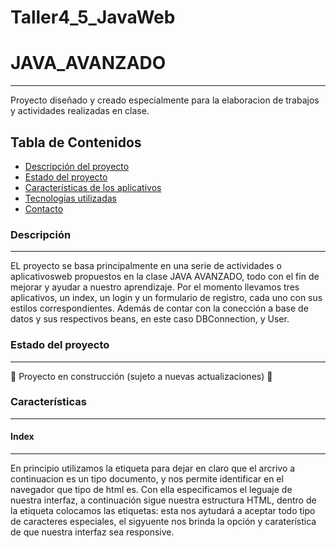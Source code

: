 # Taller4_5_JavaWeb
# JAVA_AVANZADO
***
Proyecto diseñado y creado especialmente para la elaboracion de trabajos y actividades realizadas en clase.
## Tabla de Contenidos
* [Descripción del proyecto](#descripción-del-proyecto)
* [Estado del proyecto](#estado-del-proyecto)
* [Características de los aplicativos](Características-de-los-aplicativos)
* [Tecnologías utilizadas](#tecnologías-utilizadas)
* [Contacto](#contacto)

### Descripción
***
EL proyecto se basa principalmente en una serie de actividades o aplicativosweb propuestos en la clase JAVA AVANZADO, todo con el fin de mejorar y ayudar a nuestro aprendizaje. Por el momento llevamos tres aplicativos, un index, un login y un formulario de registro, cada uno con sus estilos correspondientes. Además de contar con la conección a base de datos y sus respectivos beans, en este caso DBConnection, y User.

### Estado del proyecto
***
:construction: Proyecto en construcción (sujeto a nuevas actualizaciones) :construction:

### Características
***
#### Index
***
En principio utilizamos la etiqueta <!DOCTYPE html> para dejar en claro que el arcrivo a continuacion es un tipo documento, y nos permite identificar en el navegador que tipo de html es. <html lang="es"> Con ella especificamos el leguaje de nuestra interfaz, a continuación sigue nuestra estructura HTML, dentro de la etiqueta <head> colocamos las etiquetas: <meta charset> esta nos aytudará a aceptar todo tipo de caracteres especiales, el sigyuente <meta> nos brinda la opción y caraterística de que nuestra interfaz sea responsive. <title> esta eqieuta le dara el título a nuestra ventana de navegación,  y por último colocamos un <link> el cual nos da la conexióon y nos permite acceder a las bibliotecas de BOOSTRAP.
Dentro de la etiqueta <body> colocamos:
'div class="container"' este será nuestro contenedor principal, dentro de esta etiqueta se encuentra <header></headre> es la cabecera principal de nuestra interfaz, '<nav></nav>' es la barra de navegación de nuestra interfaz. Dentro de la etiqueta <section> va el contenido principal de nuestra página en este caso en primer lugar tenemos un "h1" con el título del formulario, luego abrimos la etiqueta '<form>' la que contiene un action="" (acción que hará con la información) y un method="" (es el método por el cual enviará los datos). Dentro del form abriremos todas los '<label>' con las caraterísticas necesarias, y los '<input>' cada uno con su tipo, id, nombre, la cualidad de es requerido y su pattern si es necesario, y seguido de esto tendremos el <bottom> tipo submit y el nombre que deseamos. Una vez cerrada la etiqueta del form, y del section, tenemos la etuiqueta <script> con el link que permite acceder a las bibliotecas de javaScript alojadas en Boostrap. Se cierra el </body>, y se agrega la etiqueta del '<footer></footer>' (pie de página de la interfaz), y cerramos las etiquetas faltantes.

![image](https://github.com/DayanaVarg/Taller4_5_JavaWeb/assets/128272265/2472f30b-c473-4918-9da0-b4bfc84239ec)


#### Login
***
Cuenta con las mismas etiquetas del Index, pero especialmente funciona para el logeado de una usuario, además de ser acompañado por la opción de resgistrarse en caso tal de no tener un usuario.

![image](https://github.com/DayanaVarg/Taller4_5_JavaWeb/assets/128272265/b551b1e7-9d0a-44c4-9de8-4a8135e803a0)

#### Formulario de registro
***
Cuenta con las mismas etiquetas del Index, salvo que contiene más <input> y <label> debido a que son más campos de registro. Especialmente funciona para el registro de una usuario nuevo, solicitando datos como: Nombre, Apellido, Correo y Contraseña.

![image](https://github.com/DayanaVarg/Taller4_5_JavaWeb/assets/128272265/2472f30b-c473-4918-9da0-b4bfc84239ec)

#### BasicConnection
***
![image](https://user-images.githubusercontent.com/128272265/236643737-bd4205bb-d78a-4c94-85c6-5aa43546faec.png)

#### BasicConnectionWithResources
***
![image](https://user-images.githubusercontent.com/128272265/236643766-2f7dd7c7-40bc-4cd7-be7d-d9ac2ad1ed30.png)

#### UseBasicConnectionSingleton
***
![image](https://user-images.githubusercontent.com/128272265/236643796-afd830ba-7b26-45ad-95fd-3390b9ce2df6.png)

#### UseConnectionPool
***
![image](https://user-images.githubusercontent.com/128272265/236643851-7bdd8373-c995-4d44-8fc1-0937ade2b3e8.png)

#### Encrypt - Decrypt MySQL
***
  ![image](https://user-images.githubusercontent.com/128272265/236377952-9ffa7436-6f2d-440e-a727-7798f84fe514.png)


  
### Tecnologías usuadas
***
* [JAKARTA EE]
* [IntelliJ IDEA 2023.1] 
* [MySQL 8.0.33
  
### Contacto
***
davargas777@soy.sena.edu.co
